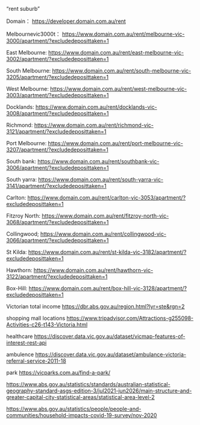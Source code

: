 “rent suburb”

Domain：
https://developer.domain.com.au/rent
 
Melbournevic3000t：
https://www.domain.com.au/rent/melbourne-vic-3000/apartment/?excludedeposittaken=1
 
East Melbourne:
https://www.domain.com.au/rent/east-melbourne-vic-3002/apartment/?excludedeposittaken=1
 
South Melbourne:
https://www.domain.com.au/rent/south-melbourne-vic-3205/apartment/?excludedeposittaken=1
 
West Melbourne:
https://www.domain.com.au/rent/west-melbourne-vic-3003/apartment/?excludedeposittaken=1
 
Docklands:
https://www.domain.com.au/rent/docklands-vic-3008/apartment/?excludedeposittaken=1
 
Richmond:
https://www.domain.com.au/rent/richmond-vic-3121/apartment/?excludedeposittaken=1
 
Port Melbourne:
https://www.domain.com.au/rent/port-melbourne-vic-3207/apartment/?excludedeposittaken=1
 
South bank:
https://www.domain.com.au/rent/southbank-vic-3006/apartment/?excludedeposittaken=1
 
South yarra:
https://www.domain.com.au/rent/south-yarra-vic-3141/apartment/?excludedeposittaken=1
 
Carlton:
https://www.domain.com.au/rent/carlton-vic-3053/apartment/?excludedeposittaken=1
 
Fitzroy North:
https://www.domain.com.au/rent/fitzroy-north-vic-3068/apartment/?excludedeposittaken=1
 
Collingwood;
https://www.domain.com.au/rent/collingwood-vic-3066/apartment/?excludedeposittaken=1
 
St Kilda:
https://www.domain.com.au/rent/st-kilda-vic-3182/apartment/?excludedeposittaken=1
 
Hawthorn:
https://www.domain.com.au/rent/hawthorn-vic-3122/apartment/?excludedeposittaken=1
 
Box-Hill:
https://www.domain.com.au/rent/box-hill-vic-3128/apartment/?excludedeposittaken=1
 

Victorian total income
 https://dbr.abs.gov.au/region.html?lyr=ste&rgn=2

shopping mall locations
https://www.tripadvisor.com/Attractions-g255098-Activities-c26-t143-Victoria.html

healthcare
https://discover.data.vic.gov.au/dataset/vicmap-features-of-interest-rest-api

ambulence
https://discover.data.vic.gov.au/dataset/ambulance-victoria-referral-service-2011-18

park
https://vicparks.com.au/find-a-park/

https://www.abs.gov.au/statistics/standards/australian-statistical-geography-standard-asgs-edition-3/jul2021-jun2026/main-structure-and-greater-capital-city-statistical-areas/statistical-area-level-2

https://www.abs.gov.au/statistics/people/people-and-communities/household-impacts-covid-19-survey/nov-2020
